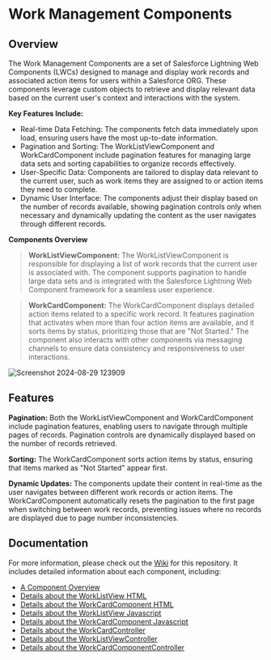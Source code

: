 # Work Management Components

## Overview

The Work Management Components are a set of Salesforce Lightning Web Components (LWCs) designed to manage and display work records and associated action items for users within a Salesforce ORG. These components leverage custom objects to retrieve and display relevant data based on the current user's context and interactions with the system.

**Key Features Include:**
- Real-time Data Fetching: The components fetch data immediately upon load, ensuring users have the most up-to-date information.
- Pagination and Sorting: The WorkListViewComponent and WorkCardComponent include pagination features for managing large data sets and sorting capabilities to organize records effectively.
- User-Specific Data: Components are tailored to display data relevant to the current user, such as work items they are assigned to or action items they need to complete.
- Dynamic User Interface: The components adjust their display based on the number of records available, showing pagination controls only when necessary and dynamically updating the content as the user navigates through different records.

**Components Overview**
> **WorkListViewComponent:**
> The WorkListViewComponent is responsible for displaying a list of work records that the current user is associated with. The component supports pagination to handle large data sets and is integrated with the Salesforce Lightning Web Component framework for a seamless user experience.

> **WorkCardComponent:**
> The WorkCardComponent displays detailed action items related to a specific work record. It features pagination that activates when more than four action items are available, and it sorts items by status, prioritizing those that are "Not Started." The component also interacts with other components via messaging channels to ensure data consistency and responsiveness to user interactions.

![Screenshot 2024-08-29 123909](https://github.com/user-attachments/assets/76cff0e6-48fd-4d38-a4c8-ab9739ca9175)

## Features
**Pagination:**
Both the WorkListViewComponent and WorkCardComponent include pagination features, enabling users to navigate through multiple pages of records.
Pagination controls are dynamically displayed based on the number of records retrieved.

**Sorting:**
The WorkCardComponent sorts action items by status, ensuring that items marked as "Not Started" appear first.

**Dynamic Updates:**
The components update their content in real-time as the user navigates between different work records or action items.
The WorkCardComponent automatically resets the pagination to the first page when switching between work records, preventing issues where no records are displayed due to page number inconsistencies.

## Documentation
For more information, please check out the [Wiki](https://github.com/edunzer/WorkListViewComponent/wiki) for this repository. It includes detailed information about each component, including:

- [A Component Overview](https://github.com/edunzer/WorkListViewComponent/wiki)
- [Details about the WorkListView HTML](https://github.com/edunzer/WorkListViewComponent/wiki/WorkListViewComponent-HTML)
- [Details about the WorkCardComponent HTML](https://github.com/edunzer/WorkListViewComponent/wiki/WorkCardComponent-HTML)
- [Details about the WorkListView Javascript](https://github.com/edunzer/WorkListViewComponent/wiki/WorkListViewComponent-JavaScript)
- [Details about the WorkCardComponent Javascript](https://github.com/edunzer/WorkListViewComponent/wiki/WorkCardComponent-JavaScript)
- [Details about the WorkCardController](https://github.com/edunzer/WorkListViewComponent/wiki/WorkCardController)
- [Details about the WorkListViewController](https://github.com/edunzer/WorkListViewComponent/wiki/WorkListViewController)
- [Details about the WorkCardComponentController](https://github.com/edunzer/WorkListViewComponent/wiki/WorkCardComponentController)
